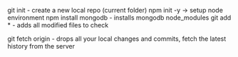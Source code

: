 git init - create a new local repo (current folder)
npm init -y   -> setup node environment
npm install mongodb - installs mongodb node_modules
git add * - adds all modified files to check

git fetch origin - drops all your local changes and commits, fetch the latest history from the server

